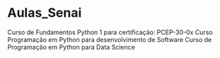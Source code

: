 # Aulas_Senai
Curso de Fundamentos Python 1 para certificação: PCEP-30-0x
Curso Programação em Python para desenvolvimento de Software
Curso de Programação em Python para Data Science
